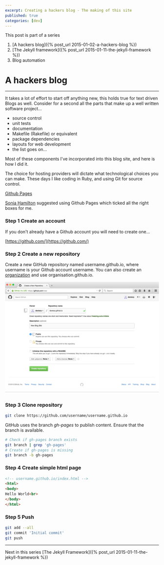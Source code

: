 ```yaml
---
excerpt: Creating a hackers blog - The making of this site
published: true
categories: [dev]
---
```


This post is part of a series

  1. [A hackers blog]({% post_url 2015-01-02-a-hackers-blog %})
  2. [The Jekyll framework]({% post_url 2015-01-11-the-jekyll-framework %})
  3. Blog automation

# A hackers blog
***

It takes a lot of effort to start off anything new, this holds true for text driven Blogs as well.
Consider for a second all the parts that make up a well written software project...

  * source control
  * unit tests
  * documentation
  * Makefile (Rakefile) or equivalent
  * package dependencies
  * layouts for web development
  * the list goes on...

Most of these components I've incorporated into this blog site, and here is how I did it.

The choice for hosting providers will dictate what technological choices you can make. These days I like coding in Ruby,
and using Git for source control.

[Github Pages](https://pages.github.com/)

[Sonia Hamilton](http://blog.snowfrog.net/) suggested using Github Pages which ticked all the right boxes for me.

### Step 1 Create an account

If you don't already have a Github account you will need to create one...

[https://github.com/](https://github.com/)

### Step 2 Create a new repository

Create a new GitHub repository named username.github.io, where username
is your Github account username. You can also create an
[organization](https://help.github.com/articles/creating-a-new-organization-from-scratch/)
and use organisation.github.io.

<img src='/images/creategithubpage.png' alt='Creating a GitHub page'>

### Step 3 Clone repository

~~~ bash
git clone https://github.com/username/username.github.io
~~~

GitHub uses the branch *gh-pages* to publish content. Ensure that the branch is available.

~~~ bash
# Check if gh-pages branch exists
git branch | grep 'gh-pages'
# Create if gh-pages is missing
git branch -b gh-pages
~~~

### Step 4 Create simple html page

~~~ html
<!-- username.github.io/index.html -->
<html>
<body>
Hello World<br>
</body>
</html>
~~~

### Step 5 Push

~~~ bash
git add --all
git commit 'Initial commit'
git push
~~~

***

Next in this series [The Jekyll Framework]({% post_url 2015-01-11-the-jekyll-framework %})

